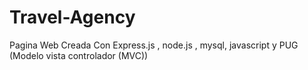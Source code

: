 # Travel-Agency
Pagina Web Creada Con 
Express.js , node.js , mysql, javascript y PUG (Modelo vista controlador (MVC))

